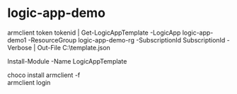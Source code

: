 # logic-app-demo

armclient token tokenid | Get-LogicAppTemplate -LogicApp logic-app-demo1 -ResourceGroup logic-app-demo-rg -SubscriptionId SubscriptionId -Verbose | Out-File C:\template.json

Install-Module -Name LogicAppTemplate     

choco install armclient -f            
 armclient login     
